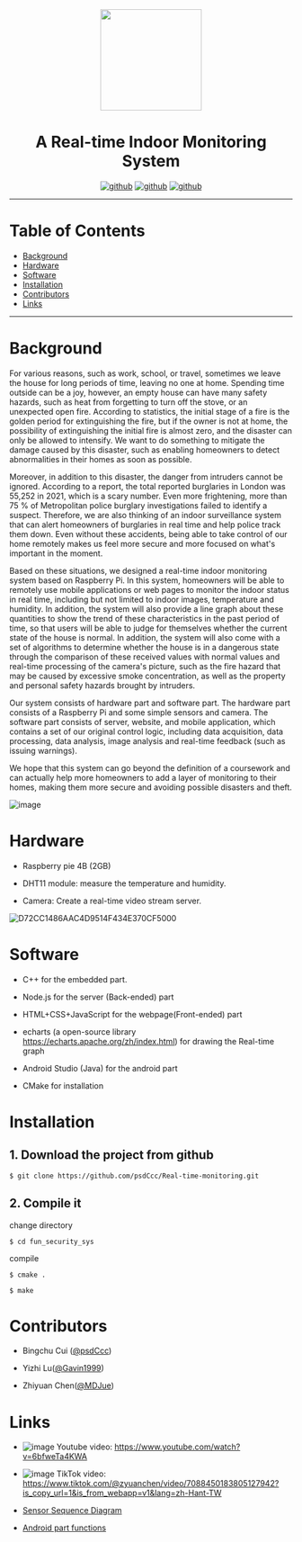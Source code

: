 <div align=center>
<img src="https://user-images.githubusercontent.com/48510316/164079523-7f6552f5-77a8-4690-a945-5483983474c3.png" width="180" height="180"/>
</div>

<h1 align="center">A Real-time Indoor Monitoring System</h1>

<div align=center>
  
[![github](https://img.shields.io/badge/Contributors-3-orange)](https://github.com/psdCcc/Real-time-monitoring/graphs/contributors)   [![github](https://img.shields.io/badge/License-MIT-red)](https://github.com/psdCcc/Real-time-monitoring/blob/add-license-1/LICENSE)  [![github](https://img.shields.io/badge/issues-0%20open-blue)](https://github.com/psdCcc/Real-time-monitoring/issues)
  
 </div>



---
# Table of Contents
- [Background](#background)
- [Hardware](#hardware)
- [Software](#software)
- [Installation](#installation)
- [Contributors](#contributors)
- [Links](#Links)

---
# Background
For various reasons, such as work, school, or travel, sometimes we leave the house for long periods of time, leaving no one at home. Spending time outside can be a joy, however, an empty house can have many safety hazards, such as heat  from forgetting to turn off the stove, or an unexpected open fire. According to statistics, the initial stage of a fire is the golden period for extinguishing the fire, but if the owner is not at home, the possibility of extinguishing the initial fire is almost zero, and the disaster can only be allowed to intensify. We want to do something to mitigate the damage caused by this disaster, such as enabling homeowners to detect abnormalities in their homes as soon as possible. 

Moreover, in addition to this disaster, the danger from intruders cannot be ignored. According to a report, the total reported burglaries in London was 55,252 in 2021, which is a scary number. Even more frightening, more than 75 % of Metropolitan police burglary investigations failed to identify a suspect. Therefore, we are also thinking of an indoor surveillance system that can alert homeowners of burglaries in real time and help police track them down.
Even without these accidents, being able to take control of our home remotely makes us feel more secure and more focused on what's important in the moment.

Based on these situations, we designed a real-time indoor monitoring system based on Raspberry Pi. In this system, homeowners will be able to remotely use mobile applications or web pages to monitor the indoor status in real time, including but not limited to indoor images, temperature and humidity. In addition, the system will also provide a line graph about these quantities to show the trend of these characteristics in the past period of time, so that users will be able to judge for themselves whether the current state of the house is normal. In addition, the system will also come with a set of algorithms to determine whether the house is in a dangerous state through the comparison of these received values with normal values and real-time processing of the camera's picture, such as the fire hazard that may be caused by excessive smoke concentration, as well as the property and personal safety hazards brought by intruders.

Our system consists of hardware part and software part. The hardware part consists of a Raspberry Pi and some simple sensors and camera. The software part consists of server, website, and mobile application, which contains a set of our original control logic, including data acquisition, data processing, data analysis, image analysis and real-time feedback (such as issuing warnings).

We hope that this system can go beyond the definition of a coursework and can actually help more homeowners to add a layer of monitoring to their homes, making them more secure and avoiding possible disasters and theft.

![image](https://user-images.githubusercontent.com/48510316/159191576-ef766f4d-4469-4849-9271-77aa3e35234c.png)

# Hardware
- Raspberry pie 4B (2GB) 

- DHT11 module: measure the temperature and humidity.

- Camera: Create a real-time video stream server.


![D72CC1486AAC4D9514F434E370CF5000](https://user-images.githubusercontent.com/48510316/164082296-1239be40-647e-42ce-bf24-f96e4e24a474.jpg)



# Software

- C++ for the embedded part.

- Node.js for the server (Back-ended) part

- HTML+CSS+JavaScript for the webpage(Front-ended) part

- echarts (a open-source library https://echarts.apache.org/zh/index.html) for drawing the Real-time graph

- Android Studio (Java) for the android part

- CMake for installation











# Installation
## 1. Download the project from github

`$ git clone https://github.com/psdCcc/Real-time-monitoring.git` 

## 2. Compile it
change directory

`$ cd fun_security_sys ` 

compile

`$ cmake . `

`$ make  `







# Contributors

- Bingchu Cui ([@psdCcc](https://github.com/psdCcc))

- Yizhi   Lu([@Gavin1999](https://github.com/Gavin1999))

- Zhiyuan Chen([@MDJue](https://github.com/MDJue))






# Links

- ![image](https://user-images.githubusercontent.com/48510316/164111440-f9279d8b-a951-4dd6-98ac-7bb2160d4030.png)
Youtube video: https://www.youtube.com/watch?v=6bfweTa4KWA

- ![image](https://user-images.githubusercontent.com/48510316/164113953-6edeadae-adc1-4432-80b5-c3523852cb4f.png)
TikTok video: https://www.tiktok.com/@zyuanchen/video/7088450183805127942?is_copy_url=1&is_from_webapp=v1&lang=zh-Hant-TW 

- [Sensor Sequence Diagram](https://github.com/psdCcc/Real-time-monitoring/tree/main/Source/Embedded-part/DHT11)

- [Android part functions](https://github.com/psdCcc/Real-time-monitoring/tree/main/Source/Android-part)


